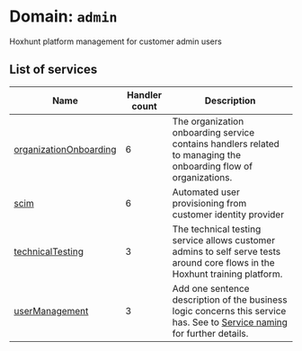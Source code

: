 # Domain: `admin`

<!--- #region short-description --->

Hoxhunt platform management for customer admin users

<!--- #endregion short-description --->
<!--- DO NOT EDIT UNDER THIS LINE, AUTOGENERATED CONTENT --->

<!---
 The table is generated with a script that is run after handlertree generation.
 You can run the generation manually by running `yarn generate:handlerdocs`
--->

## List of services

| Name                                                         | Handler count | Description                                                                                                                                          |
| ------------------------------------------------------------ | ------------- | ---------------------------------------------------------------------------------------------------------------------------------------------------- |
| [organizationOnboarding](./organizationOnboarding/README.md) | 6             | The organization onboarding service contains handlers related to managing the onboarding flow of organizations.                                      |
| [scim](./scim/README.md)                                     | 6             | Automated user provisioning from customer identity provider                                                                                          |
| [technicalTesting](./technicalTesting/README.md)             | 3             | The technical testing service allows customer admins to self serve tests around core flows in the Hoxhunt training platform.                         |
| [userManagement](./userManagement/README.md)                 | 3             | Add one sentence description of the business logic concerns this service has. See to [Service naming](../../README.md#Services) for further details. |
